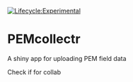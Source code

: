 [![Lifecycle:Experimental](https://img.shields.io/badge/Lifecycle-Experimental-339999)](<Redirect-URL>)

# PEMcollectr
A shiny app for uploading PEM field data

Check if for collab

